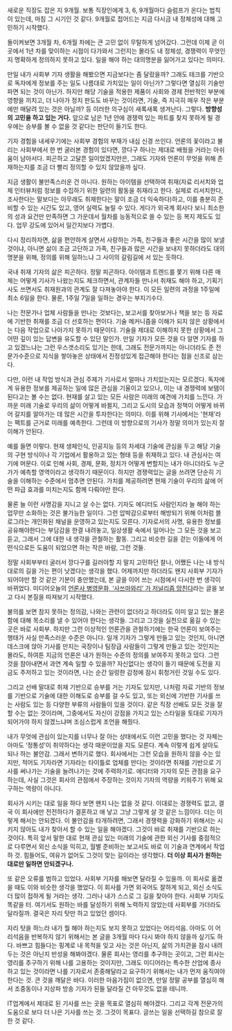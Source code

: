 새로운 직장도 잡은 지 9개월. 보통 직장인에게 3, 6, 9개월마다 슬럼프가 온다는 법칙이 있는데, 마침 그 시기인 것 같다. 9개월로 접어드는 지금 다시금 내 정체성에 대해 고민하기 시작했다.

돌이켜보면 3개월 차, 6개월 차에는 큰 고민 없이 무탈하게 넘어갔다. 그런데 이제 곧 이곳에서 1년 차를 맞이하는 시점이 다가와서 그런지는 몰라도 내 정체성, 경쟁력이 무엇인지 명확하게 정의하지 못하고 있다. 일을 해야 하는 대의명분을 잃어가고 있다는 의미다.

만일 내가 사회부 기자 생활을 해봤으면 지금보다는 좀 달랐을까? 그래도 테크를 기반으로 독자에게 정보를 주는 일도 나름대로 가치있는 일이 아닌가? 그렇다면 열심히 기술만 파면 되는 것이 아닌가. 하지만 해당 기술을 적용한 제품이 사회와 경제 전반적인 부분에 영향을 끼치고, 더 나아가 정치 판도도 바꾸는 것이라면, 기술, 즉 지극히 매우 작은 부분에만 매달려 있는 것은 아닐까? 등 이러한 의구심이 새록새록 생겨난다. 그렇다. **방향성의 고민을 하고 있는 거다.** 앞으로 남은 1년 안에 경쟁력 있는 파트를 찾지 못하게 될 경우에는 승부를 볼 수 없을 것 같다는 판단이 들기도 한다. 

기자 경험을 내세우기에는 사회부 경험의 부재가 내심 신경 쓰인다. 언론의 꽃이라고 불리는 사회부에서 한 번 굴러본 경험이 있다면, 깡다구 하나는 제대로 배웠을 거라는 아쉬움이 남아서다. 피곤하고 고달픈 일이었겠지만은, 그래도 기자와 언론이 무엇을 위해 존재하는지를 조금 더 빨리 정의할 수 있지 않았을까 싶다. 

지금 생활이 불만족스러운 건 아니다. 원하는 아이템을 선택하여 취재(자료 리서치와 업체 인터뷰처럼 정보를 수집하기 위한 일련의 활동을 취재라고 한다. 실제로 리서치한다, 조사한다는 말보다는 아무래도 취재한다는 말이 조금 더 익숙하다)하고, 이를 충분히 준비할 수 있는 시간도 있고, 영어 실력도 늘릴 수 있다. 게다가 외국계 회사다 보니 최소한의 성과 요건만 만족하면 그 가운데서 월차를 능동적으로 쓸 수 있는 등 복지 제도도 있다. 업무 강도에 있어서 일간지보다 가볍다.

다시 정리하자면, 삶을 편안하게 살면서 사랑하는 가족, 친구들과 좋은 시간을 많이 보낼 것이냐, 아니면 삶이 조금 고단하고 가족, 친구들과 많은 시간을 보내지 못하더라도 대의명분을 위해, 정의를 위해 일하느냐 그 사이의 갈림길에 서 있는 듯하다.

국내 취재 기자의 삶은 피곤하다. 정말 피곤하다. 아이템과 트렌드를 쫓기 위해 다른 매체는 어떻게 기사가 나왔는지도 체크하면서, 관계자들 만나서 취재도 해야 하고, 기획기사도 쓰면서도 취재원과의 관계도 잘 다져놓아야 한다. 이 모든 일련의 과정을 1주일에 최소 6일을 한다. 물론, 1주일 7일을 일하는 경우는 부지기수다.

나는 전문가나 업체 사람들을 만나는 것보다는, 보고서를 찾아보거나 책을 보는 등 자료에 기반한 취재를 조금 더 선호하는 편이다. 기술 메커니즘을 이해가 되지 않은 상황에서는 다음 작업으로 나아가지 못하기 때문이다. 기술을 제대로 이해하지 못한 상황에서 그 어떤  깊이 있는 답변을 유도할 수 있단 말인가. 만일 기자가 모든 것을 다 알면 기자를 하고 있겠느냐는 그런 우스갯소리도 있기는 한데, 그래도 전문가까지는 아니더라도 준 전문가수준으로 지식을 쌓아놓은 상태에서 진정성있게 접근해야 한다는 점을 신조로 삼는다.

다만, 이런 내 작업 방식과 관심 주제가 기사로서 얼마나 가치있는지는 모르겠다. 독자에게 유용한 정보를 제공하는 일에 많은 관심을 기울이고 있으나, 이는 내 경쟁력에 보탬이 된다고는 볼 수는 없다. 현재를 살고 있는 모든 사람은 미래의 예견에 가치를 느낀다. 가까운 미래 기술로 우리의 삶이 어떻게 바뀔지, 그리고 도시의 모습과 정책이 어떻게 바뀌어 갈지를 알아가는 데 많은 시간을 투자한다는 의미다. 이를 위해 기사에서는 '현재'라는 팩트를 근거로 미래를 예측한다. 그런데 이 방향으로의 기사가 정말 의미가 있는지 잘 이해가 안된다.

예를 들면 이렇다. 현재 생체인식, 인공지능 등의 차세대 기술에 관심을 두고 해당 기술의 구현 방식이나 각 기업에서 활용하고 있는 형태 등을 취재하고 있다. 내 관심사는 여기에 머문다. 이로 인해 사회, 경제, 문화, 정치가 어떻게 변할지는 내가 아니더라도 누군가가 예측할 영역이라고 생각하기 때문이다. 하지만 경쟁력있는 글을 쓰려면 단순히 기술을 이해하는 수준에서 멈추면 안된다. 가치를 제공하려면 현재 기술이 우리의 삶에 어떤 파급 효과를 미치는지도 함께 다뤄야만 한다.

물론 늘 이런 사명감을 지니고 살 수는 없다. 기자도 에디터도 사람인지라 늘 해야 하는 업무만 소화하는 것은 불가능한 일이다. 그런 압박감으로부터 해방되기 위해 이처럼 블로그라는 개인화된 채널을 운영하고 있는지도 모른다. 기자로서의 사명, 유용한 정보를 공유해야한다는 부담감을 한결 내려놓고, 일상생활 속에서 일어나는 그 모든 것을 보고 듣고, 그래서 그에 대한 내 생각을 관철하는 활동. 그리고 비슷한 길을 걷는 이들에게 어떤식으로든 도움이 되었으면 하는 작은 바람, 그런 것들.

정말 사회부부터 굴러서 깡다구를 길러야할 지 말지 고민하던 찰나, 어쨌든 나는 내 방식대로의 길을 가는 편이 낫겠다는 생각을 했다. 어제까지만 하더라도 왠지 사회부 기자가 되어야만 할 것 같은 기분이 충만했는데, 본 글을 이어 쓰는 시점에서 다시한 번 생각이 바뀌었다. 미디어오늘의 [언론사 병영문화, ‘사쓰마와리’ 가 저널리즘 망친다](http://www.mediatoday.co.kr/news/articleView.html?idxno=121629)라는 글을 보고 다시 본질을 따져보기 시작했다.

불의를 보면 참지 못하는 정의감, 나와는 관련이 없더라고 하더라도 이미 알고 있는 불온함에 대해 목소리를 낼 수 있어야 한다는 생각들. 그리고 그것을 실천으로 옮길 수 있는 곳은 바로 사회부. 하지만 그런 이상적인 언론관을 관철하기에는 한국 언론이 보여주는 행태가 사실 만족스러운 수준은 아니다. 일개 기자가 그렇게 만들고 있는 것인지, 아니면 데스크에 앉아 기사를 만지는 국장이나 팀장급 사람들이 그렇게 만들고 있는 것인지는 몰라도, 하여튼 지금의 언론은 내가 원하는 수준의 정의를 보여주지 못하고 있다. 그런 것을 참아내면서 과연 계속 일할 수 있을까? 자신없다는 생각이 들기 때문에 도전을 지금도 주저하고 있는 것이라면, 나는 순간 일렁한 감정에 잠시 휘청거린 것일 수도 있다.

그리고 선배 말대로 취재 기반으로 승부를 거는 기자도 있지만, 나처럼 자료 기반의 정보를 기반으로 기술에 대한 이해도로 승부를 걸 수도 있고, 또는 외신에 기반한 기사를 쓰는 사람도 있는 등 다양한 부류의 사람들이 있을 것이다. 같은 직장 선배도 모든 것을 잘 할 수는 없는 것이라며, 그중에서도 자신이 강점을 가지고 있는 스타일을 토대로 기자가 되어가야 하지 않겠느냐며 조심스럽게 조언을 해줬다.

내가 무엇에 관심이 있는지를 너무나 잘 아는 상태에서도 이런 고민을 했다는 것 자체는 아마도 ‘정통성’이 취약하다는 생각 때문이었을 지도 모른다. 계속 이렇게 쉽게 살아도 되나 하는 불안감. 그래서 변하기로 했다. 회사에서는 그런 모습을 원하지 않을 수는 있지만, 적어도 기자라면 기자라는 타이틀로 업체를 만다는 것이라면 취재를 기반으로 기사를 써나가는 기술을 늘려나가는 것에 주력하기로. 에디터와 기자의 모든 관점을 요구하는데, 사실 그것은 회사의 관점에서 주장하는 것이지 기자의 역량을 키워주기 위해 요구하는 역량이 아니다.

회사가 시키는 대로 일을 하다 보면 왠지 나는 없을 것 같다. 이대로는 경쟁력도 없고, 결국 이 회사에만 전전하다가 결혼하고 애 낳고 그냥 그렇게 살 것 같은 느낌이다. 더는 이렇게 해서는 안되겠다. 이 불안감을 타개하려면, 그래서 경쟁력을 강화하기 위해서는 시키지 않아도 내가 찾아서 할 수 있는 일을 해야겠다. 그것이 바로 취재를 기반으로 하는 것이다. 특히 앞서 말한 대로 현재 관심 있는 미래의 기술에 관한 외신 기사를 중점적으로 다루면서 외신 소식을 익히고, 월별 준비하는 보고서도 바로 이 기술과 연계에서 작업하 것. 힘들어도, 여유가 없어도 그것이 맞는 길이라는 생각했다. **더 이상 회사가 원하는대로만 일하면 안되겠구나.**

또 같은 오류를 범하고 있었다. 사회부 기자를 해보면 달라질 수 있을까. 이 회사로 옮겼을 때도 이와 비슷한 생각을 했었다. 이 회사를 가면 외국어도 잘하게 되고, 외신 소식도 더 많이 접하게 될 거라는 생각. 그러나 내가 스스로 그 길을 찾아야 한다. 사회부 기자도 똑같을 터. 여기서도 원하는 바를 달성하기 위해 노력하지 않았는데 사회부를 가더라도 달라질까. 결국은 자리 탓만 하고 있었던 셈이다.

자리 탓을 하느라 내가 뭘 해야 하는지도 보지 못하고 있었다는 어리석음. 아마도 이 어리석음을 반복하지 않기 위해서는 본 글을 3개월 마다 다시 봐야 하지 않을까 싶기도 하다. 바쁘고 힘들다는 핑계로 내 목적을 잊고 사는 것은 아닌지, 삶의 가치관을 잠시 내려두는 것은 아닌지 반성을 해봐야겠다. 물론 회사는 영리를 추구하는 곳이고, 그런 회사는 영리를 추구하기 위해 나를 고용하는 것이지만, 그래도 미디어라는 특수한 산업에 종사하고 있는 것이라면 나를 기자로서 존중해달라고 요구하기 위해서는 내가 먼저 움직여야 한다는 것. 큰 것을 깨달은 바다. 이러한 마음가짐이 없으면, 만일 정말 공부를 열심히 해서 조중동이나 지상파 방송 기자가 된들 달라질 건 아무것도 없을 테니까.

IT업계에서 제대로 된 기사를 쓰는 곳을 목표로 열심히 해야겠다. 그리고 각계 전문가의 도움으로 보다 더 나은 기사를 쓰는 것. 그것이 목표다. 글쓰는 일을 선택하길 참으로 잘한 것 같다.
